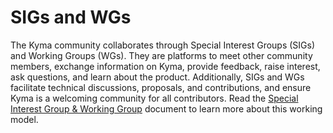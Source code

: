 # SIGs and WGs

The Kyma community collaborates through Special Interest Groups (SIGs) and Working Groups (WGs). They are platforms to meet other community members, exchange information on Kyma, provide feedback, raise interest, ask questions, and learn about the product. Additionally, SIGs and WGs facilitate technical discussions, proposals, and contributions, and ensure Kyma is a welcoming community for all contributors. Read the [Special Interest Group & Working Group](../docs/contributing/04-sig-and-wg.md) document to learn more about this working model.
